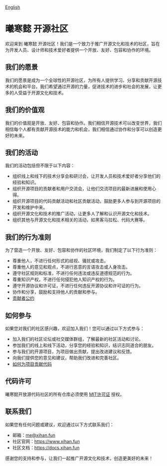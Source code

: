 [English](README.md)

# 曦寒懿 开源社区

欢迎来到 曦寒懿 开源社区！我们是一个致力于推广开源文化和技术的社区，旨在为开发人员、设计师和技术爱好者提供一个开放、友好、包容和协作的环境。

## 我们的愿景

我们的愿景是成为一个全球性的开源社区，为所有人提供学习、分享和贡献开源技术的机会和平台。我们希望通过开源的力量，促进技术的进步和社会的发展，让更多的人受益于开源文化和技术。

## 我们的价值观

我们的价值观是开放、友好、包容和协作。我们相信开源技术可以改变世界，我们相信每个人都有贡献开源技术的能力和机会，我们相信通过协作和分享可以创造更好的未来。

## 我们的活动

我们的活动包括但不限于以下内容：

- 组织线上和线下的技术分享会和研讨会，让开发人员和技术爱好者分享他们的经验和知识。
- 组织开源项目的贡献者和用户交流会，让他们交流项目的最新进展和使用心得。
- 组织开源项目的代码贡献活动和社区贡献活动，鼓励更多人参与到开源项目的开发和维护中来。
- 组织开源文化和技术的推广活动，让更多人了解和认识开源文化和技术。
- 组织其他与开源文化和技术相关的活动，如黑客马拉松、代码大赛等。

## 我们的行为准则

为了营造一个开放、友好、包容和协作的社区环境，我们制定了以下行为准则：

- 尊重他人，不进行任何形式的歧视、骚扰或攻击。
- 尊重他人的意见和观点，不进行恶意的言语攻击或人身攻击。
- 遵守社区规则和标准，不进行任何违法或违反道德规范的行为。
- 尊重知识产权，不进行任何侵犯他人知识产权的行为。
- 遵守开源协议和许可证，不进行任何违反开源协议和许可证的行为。
- 协作和分享，鼓励和支持他人的贡献和参与。
- [贡献者公约](CODE_OF_CONDUCT_cn.md)

## 如何参与

如果您对我们的社区感兴趣，欢迎加入我们！您可以通过以下方式参与：

- 加入我们的社区论坛或社交媒体群组，了解最新的社区活动和讨论。
- 参加我们的线上和线下活动，分享您的经验和知识，结识志同道合的朋友。
- 参与我们的开源项目，为项目做出贡献，提出改进建议和反馈。
- 向我们提供您的意见和建议，帮助我们改进和完善社区。
- [如何为项目贡献代码](CONTRIBUTING_cn.md)

## 代码许可

曦寒懿开放源代码社区的所有仓库必须使用 [MIT许可证](https://opensource.org/license/MIT) 授权。

## 联系我们

如果您有任何问题或建议，欢迎通过以下方式联系我们：

- 邮箱：me@xihan.fun
- 社区官网：https://www.xihan.fun
- 社区文档：https://docs.xihan.fun

感谢您的支持和参与，让我们一起推广开源文化和技术，创造更美好的未来！
